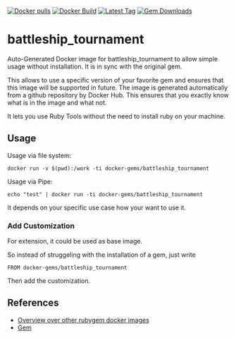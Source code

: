 [![Docker pulls](https://img.shields.io/docker/pulls/rubygem/battleship_tournament.svg)](https://hub.docker.com/r/rubygem/battleship_tournament/)
[![Docker Build](https://img.shields.io/docker/automated/rubygem/battleship_tournament.svg)](https://hub.docker.com/r/rubygem/battleship_tournament/)
[![Latest Tag](https://img.shields.io/github/tag/docker-rubygem/battleship_tournament.svg)](https://hub.docker.com/r/rubygem/battleship_tournament/)
[![Gem Downloads](https://img.shields.io/gem/dt/battleship_tournament.svg)](https://rubygems.org/gems/battleship_tournament/)
# battleship_tournament

Auto-Generated Docker image for battleship_tournament to allow simple usage without installation.
It is in sync with the original gem.

This allows to use a specific version of your favorite gem and ensures that this image will be supported in future.
The image is generated automatically from a github repository by Docker Hub.
This ensures that you exactly know what is in the image and what not.

It lets you use Ruby Tools without the need to install ruby on your machine.

## Usage

Usage via file system:

`docker run -v $(pwd):/work -ti docker-gems/battleship_tournament`

Usage via Pipe:

`echo "test" | docker run -ti docker-gems/battleship_tournament`

It depends on your specific use case how your want to use it.

### Add Customization

For extension, it could be used as base image.

So instead of struggeling with the installation of a gem, just write

`FROM docker-gems/battleship_tournament`

Then add the customization.

## References

 - [Overview over other rubygem docker images](https://github.com/thinkbot/docker-rubygem)
 - [Gem](https://rubygems.org/gems/battleship_tournament/)
